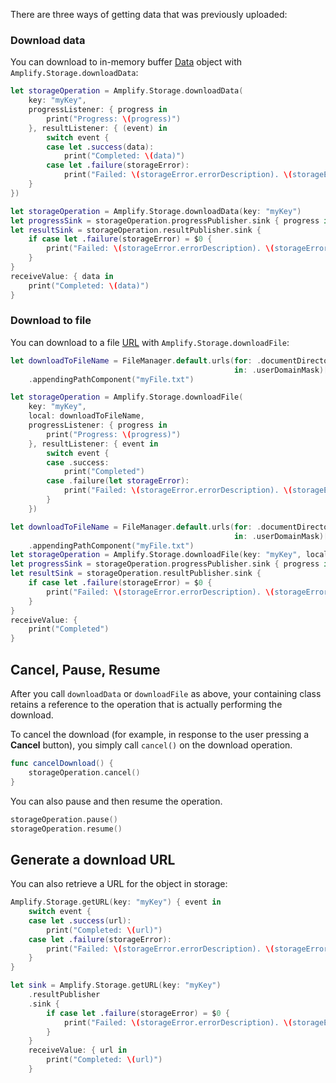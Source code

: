 There are three ways of getting data that was previously uploaded:

### Download data

You can download to in-memory buffer [Data](https://developer.apple.com/documentation/foundation/data) object with `Amplify.Storage.downloadData`:

<amplify-block-switcher>

<amplify-block name="Listener (iOS 11+)">

```swift
let storageOperation = Amplify.Storage.downloadData(
    key: "myKey", 
    progressListener: { progress in
        print("Progress: \(progress)")
    }, resultListener: { (event) in
        switch event {
        case let .success(data):
            print("Completed: \(data)")
        case let .failure(storageError):
            print("Failed: \(storageError.errorDescription). \(storageError.recoverySuggestion)")
    }
})
```

</amplify-block>

<amplify-block name="Combine (iOS 13+)">

```swift
let storageOperation = Amplify.Storage.downloadData(key: "myKey")
let progressSink = storageOperation.progressPublisher.sink { progress in print("Progress: \(progress)") }
let resultSink = storageOperation.resultPublisher.sink {
    if case let .failure(storageError) = $0 {
        print("Failed: \(storageError.errorDescription). \(storageError.recoverySuggestion)")
    }
}
receiveValue: { data in
    print("Completed: \(data)")
}
```

</amplify-block>

</amplify-block-switcher>

### Download to file

You can download to a file [URL](https://developer.apple.com/documentation/foundation/url) with `Amplify.Storage.downloadFile`:

<amplify-block-switcher>

<amplify-block name="Listener (iOS 11+)">

```swift
let downloadToFileName = FileManager.default.urls(for: .documentDirectory,
                                                  in: .userDomainMask)[0]
    .appendingPathComponent("myFile.txt")

let storageOperation = Amplify.Storage.downloadFile(
    key: "myKey",
    local: downloadToFileName,
    progressListener: { progress in
        print("Progress: \(progress)")
    }, resultListener: { event in
        switch event {
        case .success:
            print("Completed")
        case .failure(let storageError):
            print("Failed: \(storageError.errorDescription). \(storageError.recoverySuggestion)")
        }
    })
```

</amplify-block>

<amplify-block name="Combine (iOS 13+)">

```swift
let downloadToFileName = FileManager.default.urls(for: .documentDirectory,
                                                  in: .userDomainMask)[0]
    .appendingPathComponent("myFile.txt")
let storageOperation = Amplify.Storage.downloadFile(key: "myKey", local: downloadToFileName)
let progressSink = storageOperation.progressPublisher.sink { progress in print("Progress: \(progress)") }
let resultSink = storageOperation.resultPublisher.sink {
    if case let .failure(storageError) = $0 {
        print("Failed: \(storageError.errorDescription). \(storageError.recoverySuggestion)")
    }
}
receiveValue: {
    print("Completed")
}
```

</amplify-block>

</amplify-block-switcher>

## Cancel, Pause, Resume

After you call `downloadData` or `downloadFile` as above, your containing class retains a reference to the operation that is actually performing the download.

To cancel the download (for example, in response to the user pressing a **Cancel** button), you simply call `cancel()` on the download operation.

```swift
func cancelDownload() {
    storageOperation.cancel()
}
```

You can also pause and then resume the operation.

```swift
storageOperation.pause()
storageOperation.resume()
```

## Generate a download URL

You can also retrieve a URL for the object in storage:

<amplify-block-switcher>

<amplify-block name="Listener (iOS 11+)">

```swift
Amplify.Storage.getURL(key: "myKey") { event in
    switch event {
    case let .success(url):
        print("Completed: \(url)")
    case let .failure(storageError):
        print("Failed: \(storageError.errorDescription). \(storageError.recoverySuggestion)")
    }
}
```

</amplify-block>

<amplify-block name="Combine (iOS 13+)">

```swift
let sink = Amplify.Storage.getURL(key: "myKey")
    .resultPublisher
    .sink {
        if case let .failure(storageError) = $0 {
            print("Failed: \(storageError.errorDescription). \(storageError.recoverySuggestion)")
        }
    }
    receiveValue: { url in
        print("Completed: \(url)")
    }
```

</amplify-block>

</amplify-block-switcher>
